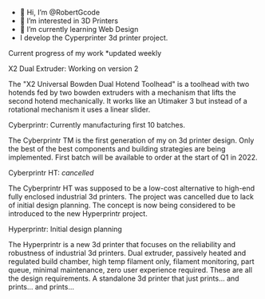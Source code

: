 - 👋 Hi, I’m @RobertGcode
- 👀 I’m interested in 3D Printers
- 🌱 I’m currently learning Web Design
- I develop the Cyperprinter 3d printer project.

Current progress of my work *updated weekly

X2 Dual Extruder:   Working on version 2

The "X2 Universal Bowden Dual Hotend Toolhead" is a toolhead with two hotends fed by two bowden extruders with a mechanism
that lifts the second hotend mechanically. It works like an Utimaker 3 but instead of a rotational mechanism it uses a linear slider.

Cyberprintr:        Currently manufacturing first 10 batches.

The Cyberprintr TM is the first generation of my on 3d printer design. Only the best of the best components and building strategies
are being implemented. First batch will be available to order at the start of Q1 in 2022.

Cyberprintr HT:     *cancelled*

The Cyberprintr HT was supposed to be a low-cost alternative to high-end fully enclosed industrial 3d printers. The project was
cancelled due to lack of initial design planning. The concept is now being considered to be introduced to the new Hyperprintr project.

Hyperprintr:        Initial design planning

The Hyperprintr is a new 3d printer that focuses on the reliability and robustness of industrial 3d printers. 
Dual extruder, passively heated and regulated build chamber, high temp filament only, filament monitoring, part queue, minimal maintenance,
zero user experience required. These are all the design requirements. A standalone 3d printer that just prints... and prints... and prints...
